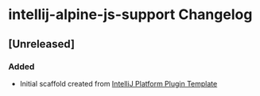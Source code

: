 <!-- Keep a Changelog guide -> https://keepachangelog.com -->

# intellij-alpine-js-support Changelog

## [Unreleased]
### Added
- Initial scaffold created from [IntelliJ Platform Plugin Template](https://github.com/JetBrains/intellij-platform-plugin-template)
